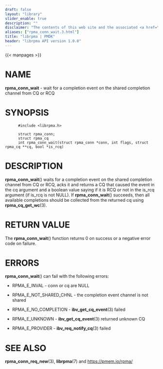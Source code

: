 ```yaml
---
draft: false
layout: "library"
slider_enable: true
description: ""
disclaimer: "The contents of this web site and the associated <a href=\"https://github.com/pmem\">GitHub repositories</a> are BSD-licensed open source."
aliases: ["rpma_conn_wait.3.html"]
title: "librpma | PMDK"
header: "librpma API version 1.0.0"
---
```

{{< manpages >}}

[comment]: <> (SPDX-License-Identifier: BSD-3-Clause)
[comment]: <> (Copyright 2020-2022, Intel Corporation)

NAME
====

**rpma\_conn\_wait** - wait for a completion event on the shared
completion channel from CQ or RCQ

SYNOPSIS
========

          #include <librpma.h>

          struct rpma_conn;
          struct rpma_cq
          int rpma_conn_wait(struct rpma_conn *conn, int flags, struct rpma_cq **cq, bool *is_rcq)

DESCRIPTION
===========

**rpma\_conn\_wait**() waits for a completion event on the shared
completion channel from CQ or RCQ, acks it and returns a CQ that caused
the event in the cq argument and a boolean value saying if it is RCQ or
not in the is\_rcq argument (if is\_rcq is not NULL). If
**rpma\_conn\_wait**() succeeds, then all available completions should
be collected from the returned cq using **rpma\_cq\_get\_wc**(3).

RETURN VALUE
============

The **rpma\_conn\_wait**() function returns 0 on success or a negative
error code on failure.

ERRORS
======

**rpma\_conn\_wait**() can fail with the following errors:

-   RPMA\_E\_INVAL - conn or cq are NULL

-   RPMA\_E\_NOT\_SHARED\_CHNL - the completion event channel is not
    shared

-   RPMA\_E\_NO\_COMPLETION - **ibv\_get\_cq\_event**(3) failed

-   RPMA\_E\_UNKNOWN - **ibv\_get\_cq\_event**(3) returned unknown CQ

-   RPMA\_E\_PROVIDER - **ibv\_req\_notify\_cq**(3) failed

SEE ALSO
========

**rpma\_conn\_req\_new**(3), **librpma**(7) and https://pmem.io/rpma/
